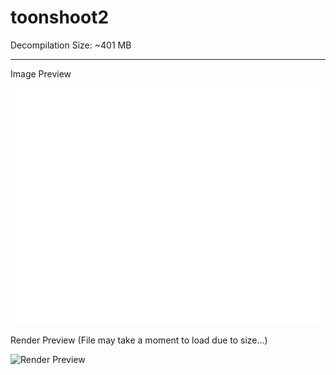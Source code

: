 # toonshoot2

Decompilation Size: ~401 MB

---

Image Preview

![Image Preview](frames/png/1.png)

Render Preview (File may take a moment to load due to size...)

![Render Preview](frames/frames.gif)
